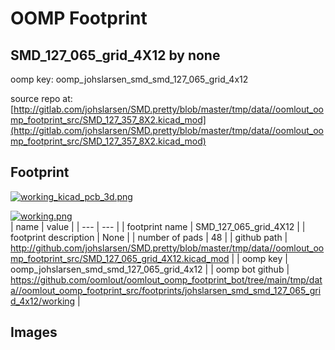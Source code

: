# OOMP Footprint  
## SMD_127_065_grid_4X12  by none  
  
oomp key: oomp_johslarsen_smd_smd_127_065_grid_4x12  
  
source repo at: [http://gitlab.com/johslarsen/SMD.pretty/blob/master/tmp/data//oomlout_oomp_footprint_src/SMD_127_357_8X2.kicad_mod](http://gitlab.com/johslarsen/SMD.pretty/blob/master/tmp/data//oomlout_oomp_footprint_src/SMD_127_357_8X2.kicad_mod)  
## Footprint  
  
[![working_kicad_pcb_3d.png](working_kicad_pcb_3d_600.png)](working_kicad_pcb_3d.png)  
  
[![working.png](working_600.png)](working.png)  
| name | value | 
| --- | --- | 
| footprint name | SMD_127_065_grid_4X12 | 
| footprint description | None | 
| number of pads | 48 | 
| github path | http://github.com/johslarsen/SMD.pretty/blob/master/tmp/data//oomlout_oomp_footprint_src/SMD_127_065_grid_4X12.kicad_mod | 
| oomp key | oomp_johslarsen_smd_smd_127_065_grid_4x12 | 
| oomp bot github | https://github.com/oomlout/oomlout_oomp_footprint_bot/tree/main/tmp/data//oomlout_oomp_footprint_src/footprints/johslarsen_smd_smd_127_065_grid_4x12/working | 
## Images  
